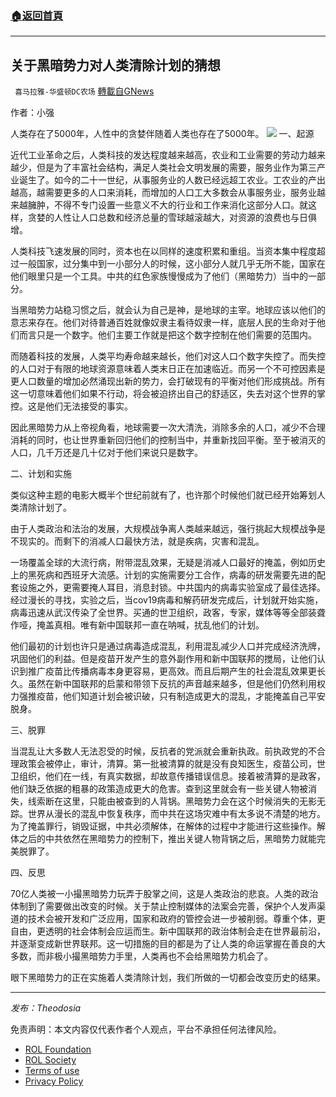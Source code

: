 ###  [:house:返回首頁](https://github.com/ourhimalayas/txt)
---


## 关于黑暗势力对人类清除计划的猜想
` 喜马拉雅-华盛顿DC农场` [轉載自GNews](https://gnews.org/zh-hans/1656740/)

作者：小强

人类存在了5000年，人性中的贪婪伴随着人类也存在了5000年。
![](https://assets.gnews.org/wp-content/uploads/2021/11/23970150-C9F0-48F0-99FD-E825BA3685B7.jpeg)
一、起源

近代工业革命之后，人类科技的发达程度越来越高，农业和工业需要的劳动力越来越少，但是为了丰富社会结构，满足人类社会文明发展的需要，服务业作为第三产业诞生了。如今的二十一世纪，从事服务业的人数已经远超工农业。工农业的产出越高，越需要更多的人口来消耗，而增加的人口工大多数会从事服务业，服务业越来越臃肿，不得不专门设置一些意义不大的行业和工作来消化这部分人口。就这样，贪婪的人性让人口总数和经济总量的雪球越滚越大，对资源的浪费也与日俱增。

人类科技飞速发展的同时，资本也在以同样的速度积累和重组。当资本集中程度超过一般国家，过分集中到一小部分人的时候，这小部分人就几乎无所不能，国家在他们眼里只是一个工具。中共的红色家族慢慢成为了他们（黑暗势力）当中的一部分。

当黑暗势力站稳习惯之后，就会认为自己是神，是地球的主宰。地球应该以他们的意志来存在。他们对待普通百姓就像奴隶主看待奴隶一样，底层人民的生命对于他们而言只是一个数字。他们主要工作就是把这个数字控制在他们需要的范围内。

而随着科技的发展，人类平均寿命越来越长，他们对这人口个数字失控了。而失控的人口对于有限的地球资源意味着人类末日正在加速临近。而另一个不可控因素是更人口数量的增加必然涌现出新的势力，会打破现有的平衡对他们形成挑战。所有这一切意味着他们如果不行动，将会被迫挤出自己的舒适区，失去对这个世界的掌控。这是他们无法接受的事实。

因此黑暗势力从上帝视角看，地球需要一次大清洗，消除多余的人口，减少不合理消耗的同时，也让世界重新回归他们的控制当中，并重新找回平衡。至于被消灭的人口，几千万还是几十亿对于他们来说只是数字。

二、计划和实施

类似这种主题的电影大概半个世纪前就有了，也许那个时候他们就已经开始筹划人类清除计划了。

由于人类政治和法治的发展，大规模战争离人类越来越远，强行挑起大规模战争是不现实的。而剩下的消减人口最快方法，就是疾病，灾害和混乱。

一场覆盖全球的大流行病，附带混乱效果，无疑是消减人口最好的掩盖，例如历史上的黑死病和西班牙大流感。计划的实施需要分工合作，病毒的研发需要先进的配套设施之外，更需要掩人耳目，消息封锁。中共国内的病毒实验室成了最佳选择。经过漫长的寻找，实验之后，当cov19病毒和解药研发完成后，计划就开始实施，病毒迅速从武汉传染了全世界。买通的世卫组织，政客，专家，媒体等等全部装聋作哑，掩盖真相。唯有新中国联邦一直在呐喊，扰乱他们的计划。

他们最初的计划也许只是通过病毒造成混乱，利用混乱减少人口并完成经济洗牌，巩固他们的利益。但是疫苗开发产生的意外副作用和新中国联邦的搅局，让他们认识到推广疫苗比传播病毒本身更容易，更高效。而且后期产生的社会混乱效果更长久。虽然在新中国联邦的启蒙和带领下反抗的声音越来越多，但是他们仍然利用权力强推疫苗，他们知道计划会被识破，只有制造成更大的混乱，才能掩盖自己平安脱身。

三、脱罪

当混乱让大多数人无法忍受的时候，反抗者的党派就会重新执政。前执政党的不合理政策会被停止，审计，清算。第一批被清算的就是没有良知医生，疫苗公司，世卫组织，他们在一线，有真实数据，却故意传播错误信息。接着被清算的是政客，他们缺乏依据的粗暴的政策造成更大的危害。查到这里就会有一些关键人物被消失，线索断在这里，只能由被查到的人背锅。黑暗势力会在这个时候消失的无影无踪。世界从漫长的混乱中恢复秩序，而中共在这场灾难中有太多说不清楚的地方。为了掩盖罪行，销毁证据，中共必须解体，在解体的过程中才能进行这些操作。解体之后的中共依然在黑暗势力的控制下，推出关键人物背锅之后，黑暗势力就能完美脱罪了。

四、反思

70亿人类被一小撮黑暗势力玩弄于股掌之间，这是人类政治的悲哀。人类的政治体制到了需要做出改变的时候。关于禁止控制媒体的法案会完善，保护个人发声渠道的技术会被开发和广泛应用，国家和政府的管控会进一步被削弱。尊重个体，更自由，更透明的社会体制会应运而生。新中国联邦的政治体制会走在世界最前沿，并逐渐变成新世界联邦。这一切措施的目的都是为了让人类的命运掌握在善良的大多数，而非极小撮黑暗势力手里，人类再也不会给黑暗势力机会了。

眼下黑暗势力的正在实施着人类清除计划，我们所做的一切都会改变历史的结果。

* * *

*发布：Theodosia*

 

免责声明：本文内容仅代表作者个人观点，平台不承担任何法律风险。

- [ROL Foundation](https://rolfoundation.org/)
- [ROL Society](https://rolsociety.org/)
- [Terms of use](https://gnews.org/terms-of-use-3/)
- [Privacy Policy](https://gnews.org/privacy-policy/)
